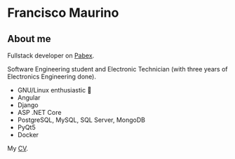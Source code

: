 # Francisco Maurino

## About me
Fullstack developer on [Pabex](https://www.pabex.com.ar).

Software Engineering student and Electronic Technician (with three years of Electronics Engineering done).

- GNU/Linux enthusiastic :penguin:
- Angular
- Django
- ASP .NET Core
- PostgreSQL, MySQL, SQL Server, MongoDB
- PyQt5
- Docker

My [CV](https://laikos-dev-bucket.s3.us-west-2.amazonaws.com/public/CV_FranciscoMaurino_v2.pdf).


<!--
**Laikos38/Laikos38** is a ✨ _special_ ✨ repository because its `README.md` (this file) appears on your GitHub profile.

Here are some ideas to get you started:

- 🔭 I’m currently working on ...
- 🌱 I’m currently learning ...
- 👯 I’m looking to collaborate on ...
- 🤔 I’m looking for help with ...
- 💬 Ask me about ...
- 📫 How to reach me: ...
- 😄 Pronouns: ...
- ⚡ Fun fact: ...
-->

